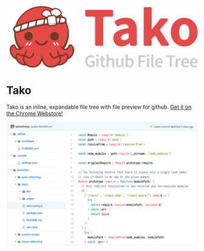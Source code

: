 ![](media/logo.png)

# Tako

Tako is an inline, expandable file tree with file preview for github. [Get it on the Chrome Webstore!](https://chrome.google.com/webstore/detail/tako-%E2%80%94-github-file-tree/fdmdpnmffpjdkjaapcbdnkhnidhgoabe)

![](media/screenshot.png)
